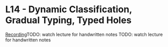 # L14 - Dynamic Classification, Gradual Typing, Typed Holes

[Recording](https://leccap.engin.umich.edu/leccap/player/r/iOfEsT)TODO: watch lecture for handwritten notes
TODO: watch lecture for handwritten notes
